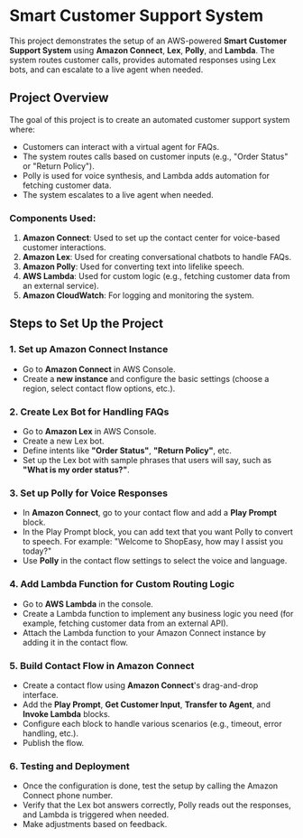 # Smart Customer Support System

This project demonstrates the setup of an AWS-powered **Smart Customer Support System** using **Amazon Connect**, **Lex**, **Polly**, and **Lambda**. The system routes customer calls, provides automated responses using Lex bots, and can escalate to a live agent when needed.

## Project Overview

The goal of this project is to create an automated customer support system where:
- Customers can interact with a virtual agent for FAQs.
- The system routes calls based on customer inputs (e.g., "Order Status" or "Return Policy").
- Polly is used for voice synthesis, and Lambda adds automation for fetching customer data.
- The system escalates to a live agent when needed.

### Components Used:
1. **Amazon Connect**: Used to set up the contact center for voice-based customer interactions.
2. **Amazon Lex**: Used for creating conversational chatbots to handle FAQs.
3. **Amazon Polly**: Used for converting text into lifelike speech.
4. **AWS Lambda**: Used for custom logic (e.g., fetching customer data from an external service).
5. **Amazon CloudWatch**: For logging and monitoring the system.

## Steps to Set Up the Project

### 1. Set up Amazon Connect Instance
- Go to **Amazon Connect** in AWS Console.
- Create a **new instance** and configure the basic settings (choose a region, select contact flow options, etc.).
  
### 2. Create Lex Bot for Handling FAQs
- Go to **Amazon Lex** in AWS Console.
- Create a new Lex bot.
- Define intents like **"Order Status"**, **"Return Policy"**, etc.
- Set up the Lex bot with sample phrases that users will say, such as **"What is my order status?"**.

### 3. Set up Polly for Voice Responses
- In **Amazon Connect**, go to your contact flow and add a **Play Prompt** block.
- In the Play Prompt block, you can add text that you want Polly to convert to speech. For example: "Welcome to ShopEasy, how may I assist you today?"
- Use **Polly** in the contact flow settings to select the voice and language.

### 4. Add Lambda Function for Custom Routing Logic
- Go to **AWS Lambda** in the console.
- Create a Lambda function to implement any business logic you need (for example, fetching customer data from an external API).
- Attach the Lambda function to your Amazon Connect instance by adding it in the contact flow.

### 5. Build Contact Flow in Amazon Connect
- Create a contact flow using **Amazon Connect**'s drag-and-drop interface.
- Add the **Play Prompt**, **Get Customer Input**, **Transfer to Agent**, and **Invoke Lambda** blocks.
- Configure each block to handle various scenarios (e.g., timeout, error handling, etc.).
- Publish the flow.

### 6. Testing and Deployment
- Once the configuration is done, test the setup by calling the Amazon Connect phone number.
- Verify that the Lex bot answers correctly, Polly reads out the responses, and Lambda is triggered when needed.
- Make adjustments based on feedback.



